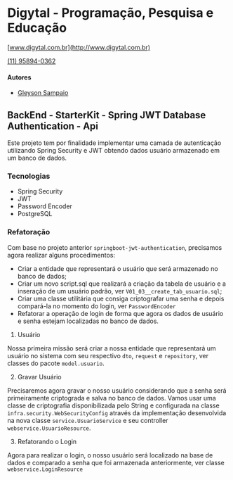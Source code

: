 # Digytal - Programação, Pesquisa e Educação
[www.digytal.com.br](http://www.digytal.com.br)

[(11) 95894-0362](https://api.whatsapp.com/send?phone=5511958940362)


#### Autores
- [Gleyson Sampaio](https://github.com/glysns)

## BackEnd - StarterKit - Spring JWT Database Authentication - Api

Este projeto tem por finalidade implementar uma camada de autenticação utilizando Spring Security e JWT obtendo dados usuário armazenado em um banco de dados.

### Tecnologias

* Spring Security
* JWT
* Password Encoder
* PostgreSQL


### Refatoração
Com base no projeto anterior `springboot-jwt-authentication`, precisamos agora realizar alguns procedimentos:

* Criar a entidade que representará o usuário que será armazenado no banco de dados;
* Criar um novo script.sql que realizará a criação da tabela de usuário e a inseração de um usuário padrão, ver `V01_03__create_tab_usuario.sql`;
* Criar uma classe utilitária que consiga criptografar uma senha e depois compará-la no momento do login, ver `PasswordEncoder`
* Refatorar a operação de login de forma que agora os dados de usuário e senha estejam localizadas no banco de dados.


1. Usuário

Nossa primeira missão será criar a nossa entidade que representará um usuário no sistema com seu respectivo `dto`, `request` e `repository`, ver classes do pacote `model.usuario`.


2. Gravar Usuário

Precisaremos agora gravar o nosso usuário considerando que a senha será primeiramente criptograda e salva no banco de dados. Vamos usar uma classe de criptografia disponibilizada pelo String e configurada na classe `infra.security.WebSecurityConfig` através da implementação desenvolvida na nova classe `service.UsuarioService` e seu controller `webservice.UsuarioResource`.

3. Refatorando o Login

Agora para realizar o login, o nosso usuário será localizado na base de dados e comparado a senha que foi armazenada anteriormente, ver classe `webservice.LoginResource`





